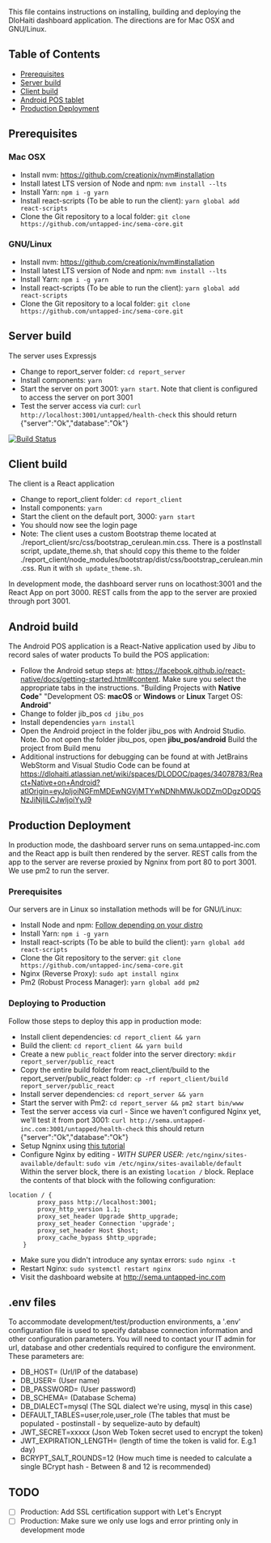 This file contains instructions on installing, building and deploying the DloHaiti dashboard application. The directions are for Mac OSX and GNU/Linux.

## Table of Contents
- [Prerequisites](#prerequisites)
- [Server build](#server-build)
- [Client build](#client-build)
- [Android POS tablet](#android-build)
- [Production Deployment](#production-deployment)


## Prerequisites
### Mac OSX
* Install nvm: https://github.com/creationix/nvm#installation
* Install latest LTS version of Node and npm: `nvm install --lts`
* Install Yarn: `npm i -g yarn`
* Install react-scripts (To be able to run the client): `yarn global add react-scripts`
* Clone the Git repository to a local folder: `git clone https://github.com/untapped-inc/sema-core.git`

### GNU/Linux
* Install nvm: https://github.com/creationix/nvm#installation
* Install latest LTS version of Node and npm: `nvm install --lts`
* Install Yarn: `npm i -g yarn`
* Install react-scripts (To be able to run the client): `yarn global add react-scripts`
* Clone the Git repository to a local folder: `git clone https://github.com/untapped-inc/sema-core.git`

## Server build
The server uses Expressjs
* Change to report_server folder: `cd report_server`
* Install components: `yarn`
* Start the server on port 3001: `yarn start`. Note that client is configured to access the server on port 3001
* Test the server access via curl: `curl http://localhost:3001/untapped/health-check` this should return {"server":"Ok","database":"Ok"}

[![Build Status](https://travis-ci.org/untapped-inc/sema-core.svg?branch=master)](https://travis-ci.org/untapped-inc/sema-core)

## Client build
The client is a React application
* Change to report_client folder: `cd report_client`
* Install components: `yarn`
* Start the client on the default port, 3000: `yarn start`
* You should now see the login page
* Note: The client uses a custom Bootstrap theme located at ./report_client/src/css/bootstrap_cerulean.min.css. There is a postInstall script, update_theme.sh, that should copy this theme to the folder ./report_client/node_modules/bootstrap/dist/css/bootstrap_cerulean.min.css. Run it with `sh update_theme.sh`.

In development mode, the dashboard server runs on locathost:3001 and the React App on port 3000. REST calls from the app to the server are proxied through port 3001.

## Android build
The Android POS application is a React-Native application used by Jibu to record sales of water products
To build the POS application:
* Follow the Android setup steps at: https://facebook.github.io/react-native/docs/getting-started.html#content. Make sure you select the appropriate tabs in the instructions. 
"Building Projects with **Native Code**"
"Development OS: **macOS** or **Windows** or **Linux** Target OS:  **Android**"
* Change to folder jib_pos `cd jibu_pos`
* Install dependencies `yarn install`
* Open the Android project in the folder jibu_pos with Android Studio. Note. Do not open the folder jibu_pos, open **jibu_pos/android**
Build the project from Build menu
* Additional instructions for debugging can be found at with JetBrains WebStorm and Visual Studio Code can be found at https://dlohaiti.atlassian.net/wiki/spaces/DLODOC/pages/34078783/React+Native+on+Android?atlOrigin=eyJpIjoiNGFmMDEwNGVjMTYwNDNhMWJkODZmODgzODQ5NzJiNjIiLCJwIjoiYyJ9



## Production Deployment
In production mode, the dashboard server runs on sema.untapped-inc.com and the React app is built then rendered by the server. REST calls from the app to the server are reverse proxied by Ngninx from port 80 to port 3001. We use pm2 to run the server.

### Prerequisites

Our servers are in Linux so installation methods will be for GNU/Linux:

* Install Node and npm: [Follow depending on your distro](https://nodejs.org/en/download/package-manager/)
* Install Yarn: `npm i -g yarn`
* Install react-scripts (To be able to build the client): `yarn global add react-scripts`
* Clone the Git repository to the server: `git clone https://github.com/untapped-inc/sema-core.git`
* Nginx (Reverse Proxy): `sudo apt install nginx`
* Pm2 (Robust Process Manager): `yarn global add pm2`

### Deploying to Production

Follow those steps to deploy this app in production mode:
 * Install client dependencies: `cd report_client && yarn`
 * Build the client: `cd report_client && yarn build`
 * Create a new `public_react` folder into the server directory: `mkdir report_server/public_react`
 * Copy the entire build folder from react_client/build to the report_server/public_react folder:
     `cp -rf report_client/build report_server/public_react`
* Install server dependencies: `cd report_server && yarn`
* Start the server with Pm2: `cd report_server && pm2 start bin/www`
* Test the server access via curl - Since we haven't configured Nginx yet, we'll test it from port 3001: `curl http://sema.untapped-inc.com:3001/untapped/health-check` this should return {"server":"Ok","database":"Ok"}
* Setup Ngninx using [this tutorial](https://www.digitalocean.com/community/tutorials/how-to-install-nginx-on-ubuntu-16-04)
* Configure Nginx by editing - *WITH SUPER USER*: `/etc/nginx/sites-available/default`:
    `sudo vim /etc/nginx/sites-available/default`
Within the server block, there is an existing `location /` block. Replace the contents of that block with the following configuration:
```
location / {
        proxy_pass http://localhost:3001;
        proxy_http_version 1.1;
        proxy_set_header Upgrade $http_upgrade;
        proxy_set_header Connection 'upgrade';
        proxy_set_header Host $host;
        proxy_cache_bypass $http_upgrade;
    }
```
* Make sure you didn't introduce any syntax errors: `sudo nginx -t`
* Restart Nginx: `sudo systemctl restart nginx`
* Visit the dashboard website at http://sema.untapped-inc.com

## .env files
To accommodate development/test/production environments, a '.env' configuration file is used to specify database connection information and other configuration parameters.
You will need to contact your IT admin for url, database and other credentials required to configure the environment. These parameters are:
* DB_HOST=                  (Url/IP of the database)
* DB_USER=                  (User name)
* DB_PASSWORD=              (User password)
* DB_SCHEMA=                (Database Schema)
* DB_DIALECT=mysql          (The SQL dialect we're using, mysql in this case)
* DEFAULT_TABLES=user,role,user_role  (The tables that must be populated - postinstall - by sequelize-auto by default)
* JWT_SECRET=xxxxx          (Json Web Token secret used to encrypt the token)
* JWT_EXPIRATION_LENGTH=    (length of time the token is valid for. E.g.1 day)
* BCRYPT_SALT_ROUNDS=12     (How much time is needed to calculate a single BCrypt hash - Between 8 and 12 is recommended)

## TODO
- [ ] Production: Add SSL certification support with Let's Encrypt
- [ ] Production: Make sure we only use logs and error printing only in development mode
